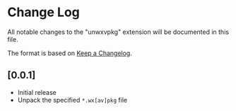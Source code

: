 # Change Log

All notable changes to the "unwxvpkg" extension will be documented in this file.

The format is based on [Keep a Changelog](http://keepachangelog.com/).

## [0.0.1]

- Initial release
- Unpack the specified `*.wx[av]pkg` file